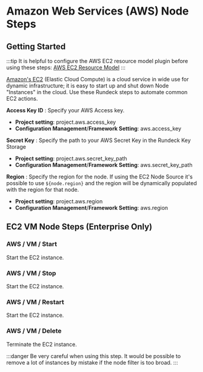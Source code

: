 #  Amazon Web Services (AWS) Node Steps

## Getting Started

:::tip
It is helpful to configure the AWS EC2 resource model plugin before using these steps: [AWS EC2 Resource Model](/manual/projects/resource-model-sources/aws.md)
:::

[Amazon's EC2](https://aws.amazon.com/ec2/) (Elastic Cloud Compute) is a cloud service in wide use for dynamic infrastructure; it is easy to start up and shut down Node "Instances" in the cloud.  Use these Rundeck steps to automate common EC2 actions.

**Access Key ID**
: Specify your AWS Access key.

- **Project setting**: project.aws.access_key
- **Configuration Management**/**Framework Setting**: aws.access_key

**Secret Key**
: Specify the path to your AWS Secret Key in the Rundeck Key Storage

- **Project setting**: project.aws.secret_key_path
- **Configuration Management**/**Framework Setting**: aws.secret_key_path

**Region**
: Specify the region for the node.  If using the EC2 Node Source it's possible to use `${node.region}` and the region will be dynamically populated with the region for that node.

- **Project setting**: project.aws.region
- **Configuration Management**/**Framework Setting**: aws.region

## EC2 VM Node Steps (Enterprise Only)

### AWS / VM / Start

Start the EC2 instance.

### AWS / VM / Stop

Start the EC2 instance.

### AWS / VM / Restart

Start the EC2 instance.

### AWS / VM / Delete

Terminate the EC2 instance.

:::danger
 Be very careful when using this step.  It would be possible to remove a lot of instances by mistake if the node filter is too broad.
:::
